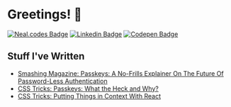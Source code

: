 # Greetings! 👋
[![Neal.codes Badge](https://img.shields.io/badge/-neal.codes-42BFBA?style=flat-square&logo=Firefox&logoColor=white&link=https://neal.codes)](https://neal.codes)
[![Linkedin Badge](https://img.shields.io/badge/-LinkedIn-0E76A8?style=flat-square&logo=Linkedin&logoColor=white&link=https://www.linkedin.com/in/nealfennimore/)](https://www.linkedin.com/in/nealfennimore/)
[![Codepen Badge](https://img.shields.io/badge/-CodePen-000000?style=flat-square&logo=Codepen&logoColor=white&link=https://codepen.io/nealfennimore)](https://codepen.io/nealfennimore)

## Stuff I've Written
- [Smashing Magazine: Passkeys: A No-Frills Explainer On The Future Of Password-Less Authentication](https://www.smashingmagazine.com/2023/10/passkeys-explainer-future-password-less-authentication/)
- [CSS Tricks: Passkeys: What the Heck and Why?](https://css-tricks.com/passkeys-what-the-heck-and-why/)
- [CSS Tricks: Putting Things in Context With React](https://css-tricks.com/putting-things-in-context-with-react/)

